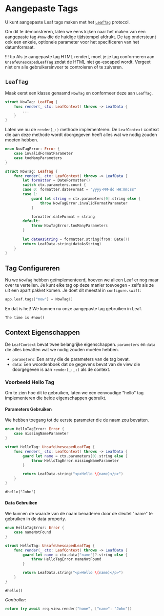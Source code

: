 # Aangepaste Tags

U kunt aangepaste Leaf tags maken met het [`LeafTag`](https://api.vapor.codes/leaf-kit/main/LeafKit/LeafTag/) protocol. 

Om dit te demonstreren, laten we eens kijken naar het maken van een aangepaste tag `#now` die de huidige tijdstempel afdrukt. De tag ondersteunt ook een enkele, optionele parameter voor het specificeren van het datumformaat.

!!! tip
	Als je aangepaste tag HTML rendert, moet je je tag conformeren aan `UnsafeUnescapedLeafTag` zodat de HTML niet ge-escaped wordt. Vergeet niet om alle gebruikersinvoer te controleren of te zuiveren.

## `LeafTag`

Maak eerst een klasse genaamd `NowTag` en conformeer deze aan `LeafTag`.

```swift
struct NowTag: LeafTag {
    func render(_ ctx: LeafContext) throws -> LeafData {
        ...
    }
}
```

Laten we nu de `render(_:)` methode implementeren. De `LeafContext` context die aan deze methode wordt doorgegeven heeft alles wat we nodig zouden moeten hebben.

```swift
enum NowTagError: Error {
    case invalidFormatParameter
    case tooManyParameters
}

struct NowTag: LeafTag {
    func render(_ ctx: LeafContext) throws -> LeafData {
        let formatter = DateFormatter()
        switch ctx.parameters.count {
        case 0: formatter.dateFormat = "yyyy-MM-dd HH:mm:ss"
        case 1:
            guard let string = ctx.parameters[0].string else {
                throw NowTagError.invalidFormatParameter
            }

            formatter.dateFormat = string
        default:
            throw NowTagError.tooManyParameters
	    }
    
        let dateAsString = formatter.string(from: Date())
        return LeafData.string(dateAsString)
    }
}
```

## Tag Configureren

Nu we `NowTag` hebben geïmplementeerd, hoeven we alleen Leaf er nog maar over te vertellen. Je kunt elke tag op deze manier toevoegen - zelfs als ze uit een apart pakket komen. Je doet dit meestal in `configure.swift`:

```swift
app.leaf.tags["now"] = NowTag()
```

En dat is het! We kunnen nu onze aangepaste tag gebruiken in Leaf.

```leaf
The time is #now()
```

## Context Eigenschappen

De `LeafContext` bevat twee belangrijke eigenschappen. `parameters` en `data` die alles bevatten wat we nodig zouden moeten hebben.

- `parameters`: Een array die de parameters van de tag bevat.
- `data`: Een woordenboek dat de gegevens bevat van de view die doorgegeven is aan `render(_:_:)` als de context.

### Voorbeeld Hello Tag

Om te zien hoe dit te gebruiken, laten we een eenvoudige "hello" tag implementeren die beide eigenschappen gebruikt.

#### Parameters Gebruiken

We hebben toegang tot de eerste parameter die de naam zou bevatten.

```swift
enum HelloTagError: Error {
    case missingNameParameter
}

struct HelloTag: UnsafeUnescapedLeafTag {
    func render(_ ctx: LeafContext) throws -> LeafData {
        guard let name = ctx.parameters[0].string else {
            throw HelloTagError.missingNameParameter
        }

        return LeafData.string("<p>Hello \(name)</p>")
    }
}
```

```leaf
#hello("John")
```

#### Data Gebruiken

We kunnen de waarde van de naam benaderen door de sleutel "name" te gebruiken in de data property.

```swift
enum HelloTagError: Error {
    case nameNotFound
}

struct HelloTag: UnsafeUnescapedLeafTag {
    func render(_ ctx: LeafContext) throws -> LeafData {
        guard let name = ctx.data["name"]?.string else {
            throw HelloTagError.nameNotFound
        }

        return LeafData.string("<p>Hello \(name)</p>")
    }
}
```

```leaf
#hello()
```

_Controller_:

```swift
return try await req.view.render("home", ["name": "John"])
```
